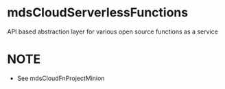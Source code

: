 # mdsCloudServerlessFunctions
API based abstraction layer for various open source functions as a service

# NOTE
* See mdsCloudFnProjectMinion